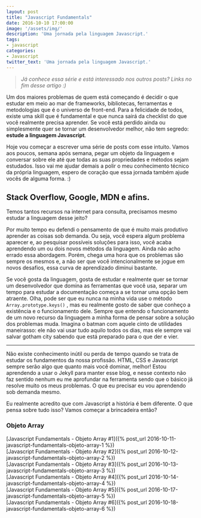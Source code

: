 ```yaml
---
layout: post
title: "Javascript Fundamentals"
date: 2016-10-10 17:00:00
image: '/assets/img/'
description: 'Uma jornada pela linguagem Javascript.'
tags:
- javascript
categories:
- Javascript
twitter_text: 'Uma jornada pela linguagem Javascript.'
---
```


> _Já conhece essa série e está interessado nos outros posts? Links no fim desse artigo :)_

Um dos maiores problemas de quem está começando é decidir o que estudar em meio ao mar de frameworks, bibliotecas, ferramentas e metodologias que é o universo de front-end. Para a felicidade de todos, existe uma skill que é fundamental e que nunca sairá da checklist do que você realmente precisa aprender. Se você está perdido ainda ou simplesmente quer se tornar um desenvolvedor melhor, não tem segredo: **estude a linguagem Javascript**.

Hoje vou começar a escrever uma série de posts com esse intuito. Vamos aos poucos, semana após semana, pegar um objeto da linguagem e conversar sobre ele até que todas as suas propriedades e métodos sejam estudados. Isso vai me ajudar demais a polir o meu conhecimento técnico da própria linguagem, espero de coração que essa jornada também ajude vocês de alguma forma. :)

## Stack Overflow, Google, MDN e afins.

Temos tantos recursos na internet para consulta, precisamos mesmo estudar a linguagem desse jeito?

Por muito tempo eu defendi o pensamento de que é muito mais produtivo aprender as coisas sob demanda. Ou seja, você espera algum problema aparecer e, ao pesquisar possíveis soluções para isso, você acaba aprendendo um ou dois novos métodos da linguagem. Ainda não acho errado essa abordagem. Porém, chega uma hora que os problemas são sempre os mesmos e, a não ser que você intencionalmente se jogue em novos desafios, essa curva de aprendizado diminui bastante.

Se você gosta da linguagem, gosta de estudar e realmente quer se tornar um desenvolvedor que domina as ferramentas que você usa, separar um tempo para estudar a documentação começa a se tornar uma opção bem atraente. Olha, pode ser que eu nunca na minha vida use o método ```Array.prototype.keys()``` , mas eu realmente gosto de saber que conheço a existência e o funcionamento dele. Sempre que entendo o funcionamento de um novo recurso da linguagem a minha forma de pensar sobre a solução dos problemas muda. Imagina o batman com aquele cinto de utilidades maneirasso: ele não vai usar tudo aquilo todos os dias, mas ele sempre vai salvar gotham city sabendo que está preparado para o que der e vier.

---

Não existe conhecimento inútil ou perda de tempo quando se trata de estudar os fundamentos da nossa profissão. HTML, CSS e Javascript sempre serão algo que quanto mais você dominar, melhor! Estou aprendendo a usar o Jekyll para manter esse blog, e nesse contexto não faz sentido nenhum eu me aprofundar na ferramenta sendo que o básico já resolve muito os meus problemas. O que eu precisar eu vou aprendendo sob demanda mesmo.

Eu realmente acredito que com Javascript a história é bem diferente. O que pensa sobre tudo isso? Vamos começar a brincadeira então?

### Objeto Array
[Javascript Fundamentals - Objeto Array #1]({% post_url 2016-10-11-javascript-fundamentals-objeto-array-1 %})  
[Javascript Fundamentals - Objeto Array #2]({% post_url 2016-10-12-javascript-fundamentals-objeto-array-2 %})  
[Javascript Fundamentals - Objeto Array #3]({% post_url 2016-10-13-javascript-fundamentals-objeto-array-3 %})  
[Javascript Fundamentals - Objeto Array #4]({% post_url 2016-10-14-javascript-fundamentals-objeto-array-4 %})  
[Javascript Fundamentals - Objeto Array #5]({% post_url 2016-10-17-javascript-fundamentals-objeto-array-5 %})  
[Javascript Fundamentals - Objeto Array #6]({% post_url 2016-10-18-javascript-fundamentals-objeto-array-6 %})  












